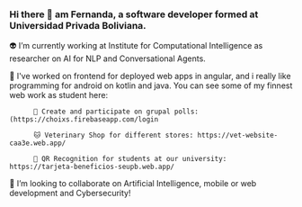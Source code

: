 ### Hi there 👋 am Fernanda, a software developer formed at Universidad Privada Boliviana.

👽 I’m currently working at Institute for Computational Intelligence as researcher on AI for NLP and Conversational Agents.

🌵 I've worked on frontend for deployed web apps in angular, and i really like programming for android on kotlin and java. 
   You can see some of my finnest web work as student here:
          
          🍯 Create and participate on grupal polls: (https://choixs.firebaseapp.com/login
          
          🐱 Veterinary Shop for different stores: https://vet-website-caa3e.web.app/
          
          🎇 QR Recognition for students at our university: https://tarjeta-beneficios-seupb.web.app/

🐸 I’m looking to collaborate on Artificial Intelligence, mobile or web development and Cybersecurity!

<!--
**femandamartinez/femandamartinez** is a ✨ _special_ ✨ repository because its `README.md` (this file) appears on your GitHub profile.

- 🔭 I’m currently working on the ICI as developer for a Speech Recognition Model
- 🌱 I’m currently learning Python, Kotlin, React and Flutter...
- 👯 I’m looking to collaborate on Artificial Intelligence or Cybersecurity!
-->
